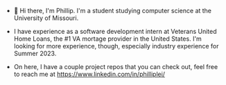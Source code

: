 - 👋 Hi there, I'm Phillip. I'm a student studying computer science at the University of Missouri.

- I have experience as a software development intern at Veterans United Home Loans, the #1 VA mortage provider in the United States. I'm looking for more experience,  though, especially industry experience for Summer 2023.

- On here, I have a couple project repos that you can check out, feel free to reach me at https://www.linkedin.com/in/philliplei/

